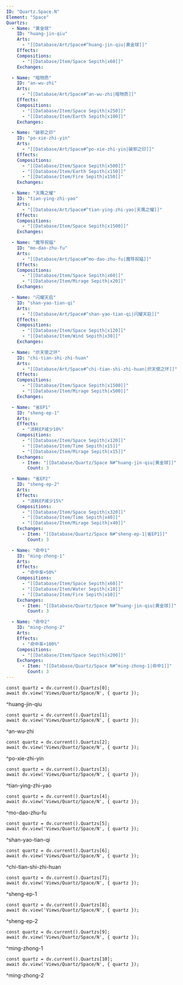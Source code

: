 ```yaml
---
ID: "Quartz.Space.N"
Element: "Space"
Quartzs:
  - Name: "黄金球"
    ID: "huang-jin-qiu"
    Arts:
      - "[[Database/Art/Space#^huang-jin-qiu|黄金球]]"
    Effects:
    Compositions:
      - "[[Database/Item/Space Sepith|x60]]"
    Exchanges:

  - Name: "暗物质"
    ID: "an-wu-zhi"
    Arts:
      - "[[Database/Art/Space#^an-wu-zhi|暗物质]]"
    Effects:
    Compositions:
      - "[[Database/Item/Space Sepith|x250]]"
      - "[[Database/Item/Earth Sepith|x100]]"
    Exchanges:

  - Name: "破邪之印"
    ID: "po-xie-zhi-yin"
    Arts:
      - "[[Database/Art/Space#^po-xie-zhi-yin|破邪之印]]"
    Effects:
    Compositions:
      - "[[Database/Item/Space Sepith|x500]]"
      - "[[Database/Item/Earth Sepith|x150]]"
      - "[[Database/Item/Fire Sepith|x150]]"
    Exchanges:

  - Name: "天鹰之耀"
    ID: "tian-ying-zhi-yao"
    Arts:
      - "[[Database/Art/Space#^tian-ying-zhi-yao|天鹰之耀]]"
    Effects:
    Compositions:
      - "[[Database/Item/Space Sepith|x1500]]"
    Exchanges:

  - Name: "魔导祝福"
    ID: "mo-dao-zhu-fu"
    Arts:
      - "[[Database/Art/Space#^mo-dao-zhu-fu|魔导祝福]]"
    Effects:
    Compositions:
      - "[[Database/Item/Space Sepith|x60]]"
      - "[[Database/Item/Mirage Sepith|x20]]"
    Exchanges:

  - Name: "闪耀天启"
    ID: "shan-yao-tian-qi"
    Arts:
      - "[[Database/Art/Space#^shan-yao-tian-qi|闪耀天启]]"
    Effects:
    Compositions:
      - "[[Database/Item/Space Sepith|x120]]"
      - "[[Database/Item/Wind Sepith|x30]]"
    Exchanges:

  - Name: "炽天使之环"
    ID: "chi-tian-shi-zhi-huan"
    Arts:
      - "[[Database/Art/Space#^chi-tian-shi-zhi-huan|炽天使之环]]"
    Effects:
    Compositions:
      - "[[Database/Item/Space Sepith|x1500]]"
      - "[[Database/Item/Mirage Sepith|x500]]"
    Exchanges:

  - Name: "省EP1"
    ID: "sheng-ep-1"
    Arts:
    Effects:
      - "消耗EP减少10%"
    Compositions:
      - "[[Database/Item/Space Sepith|x120]]"
      - "[[Database/Item/Time Sepith|x15]]"
      - "[[Database/Item/Mirage Sepith|x15]]"
    Exchanges:
      - Item: "[[Database/Quartz/Space N#^huang-jin-qiu|黄金球]]"
        Count: 3

  - Name: "省EP2"
    ID: "sheng-ep-2"
    Arts:
    Effects:
      - "消耗EP减少15%"
    Compositions:
      - "[[Database/Item/Space Sepith|x320]]"
      - "[[Database/Item/Time Sepith|x40]]"
      - "[[Database/Item/Mirage Sepith|x40]]"
    Exchanges:
      - Item: "[[Database/Quartz/Space N#^sheng-ep-1|省EP1]]"
        Count: 3

  - Name: "命中1"
    ID: "ming-zhong-1"
    Arts:
    Effects:
      - "命中率+50%"
    Compositions:
      - "[[Database/Item/Space Sepith|x60]]"
      - "[[Database/Item/Water Sepith|x10]]"
      - "[[Database/Item/Fire Sepith|x10]]"
    Exchanges:
      - Item: "[[Database/Quartz/Space N#^huang-jin-qiu|黄金球]]"
        Count: 3

  - Name: "命中2"
    ID: "ming-zhong-2"
    Arts:
    Effects:
      - "命中率+100%"
    Compositions:
      - "[[Database/Item/Space Sepith|x200]]"
    Exchanges:
      - Item: "[[Database/Quartz/Space N#^ming-zhong-1|命中1]]"
        Count: 3
---
```

```dataviewjs
const quartz = dv.current().Quartzs[0];
await dv.view('Views/Quartz/Space/N', { quartz });
```
^huang-jin-qiu

```dataviewjs
const quartz = dv.current().Quartzs[1];
await dv.view('Views/Quartz/Space/N', { quartz });
```
^an-wu-zhi

```dataviewjs
const quartz = dv.current().Quartzs[2];
await dv.view('Views/Quartz/Space/N', { quartz });
```
^po-xie-zhi-yin

```dataviewjs
const quartz = dv.current().Quartzs[3];
await dv.view('Views/Quartz/Space/N', { quartz });
```
^tian-ying-zhi-yao

```dataviewjs
const quartz = dv.current().Quartzs[4];
await dv.view('Views/Quartz/Space/N', { quartz });
```
^mo-dao-zhu-fu

```dataviewjs
const quartz = dv.current().Quartzs[5];
await dv.view('Views/Quartz/Space/N', { quartz });
```
^shan-yao-tian-qi

```dataviewjs
const quartz = dv.current().Quartzs[6];
await dv.view('Views/Quartz/Space/N', { quartz });
```
^chi-tian-shi-zhi-huan

```dataviewjs
const quartz = dv.current().Quartzs[7];
await dv.view('Views/Quartz/Space/N', { quartz });
```
^sheng-ep-1

```dataviewjs
const quartz = dv.current().Quartzs[8];
await dv.view('Views/Quartz/Space/N', { quartz });
```
^sheng-ep-2

```dataviewjs
const quartz = dv.current().Quartzs[9];
await dv.view('Views/Quartz/Space/N', { quartz });
```
^ming-zhong-1

```dataviewjs
const quartz = dv.current().Quartzs[10];
await dv.view('Views/Quartz/Space/N', { quartz });
```
^ming-zhong-2


